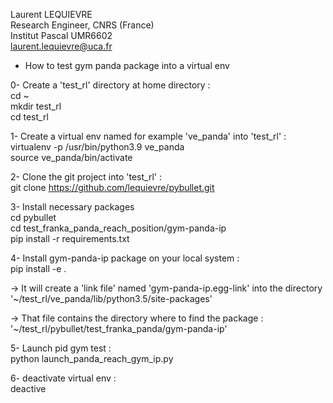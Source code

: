 Laurent LEQUIEVRE<br/>
Research Engineer, CNRS (France)<br/>
Institut Pascal UMR6602<br/>
laurent.lequievre@uca.fr<br/>

* How to test gym panda package into a virtual env

0- Create a 'test_rl' directory at home directory :<br/>
cd ~<br/>
mkdir test_rl<br/>
cd test_rl<br/>

1- Create a virtual env named for example 've_panda' into 'test_rl' :<br/>
virtualenv -p /usr/bin/python3.9 ve_panda<br/>
source ve_panda/bin/activate<br/>

2- Clone the git project into 'test_rl' :<br/>
git clone https://github.com/lequievre/pybullet.git<br/>

3- Install necessary packages<br/>
cd pybullet<br/>
cd test_franka_panda_reach_position/gym-panda-ip<br/>
pip install -r requirements.txt<br/>

4- Install gym-panda-ip package on your local system :<br/>
pip install -e .<br/>

-> It will create a 'link file' named 'gym-panda-ip.egg-link' into the directory '~/test_rl/ve_panda/lib/python3.5/site-packages'<br/>

-> That file contains the directory where to find the package : '~/test_rl/pybullet/test_franka_panda/gym-panda-ip'<br/>

5- Launch pid gym test :<br/>
python launch_panda_reach_gym_ip.py<br/>

6- deactivate virtual env :<br/>
deactive<br/>




